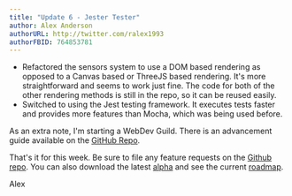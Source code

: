 ```yaml
---
title: "Update 6 - Jester Tester"
author: Alex Anderson
authorURL: http://twitter.com/ralex1993
authorFBID: 764853781
---
```


* Refactored the sensors system to use a DOM based rendering as opposed to a Canvas based or ThreeJS based rendering. It's more straightforward and seems to work just fine. The code for both of the other rendering methods is still in the repo, so it can be reused easily.
* Switched to using the Jest testing framework. It executes tests faster and provides more features than Mocha, which was being used before.

As an extra note, I'm starting a WebDev Guild. There is an advancement guide available on the [GitHub Repo](https://github.com/alexanderson1993/webdev-guild).

That's it for this week. Be sure to file any feature requests on the [Github repo](https://github.com/Thorium-Sim/thorium/issues). You can also download the latest [alpha](https://github.com/Thorium-Sim/thorium/releases) and see the current [roadmap](https://github.com/Thorium-Sim/thorium/projects/2).

Alex
